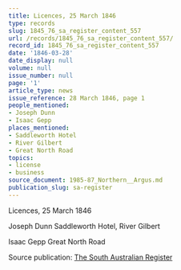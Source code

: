 ```yaml
---
title: Licences, 25 March 1846
type: records
slug: 1845_76_sa_register_content_557
url: /records/1845_76_sa_register_content_557/
record_id: 1845_76_sa_register_content_557
date: '1846-03-28'
date_display: null
volume: null
issue_number: null
page: '1'
article_type: news
issue_reference: 28 March 1846, page 1
people_mentioned:
- Joseph Dunn
- Isaac Gepp
places_mentioned:
- Saddleworth Hotel
- River Gilbert
- Great North Road
topics:
- license
- business
source_document: 1985-87_Northern__Argus.md
publication_slug: sa-register
---
```


Licences, 25 March 1846

Joseph Dunn	Saddleworth Hotel, River Gilbert

Isaac Gepp	Great North Road

Source publication: [The South Australian Register](/publications/sa-register/)
